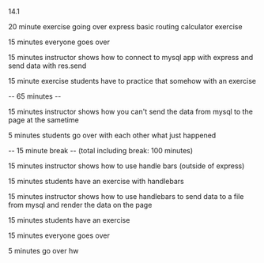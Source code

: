 14.1

20 minute exercise going over express basic routing 
calculator exercise

15 minutes everyone goes over

15 minutes instructor shows how to connect to mysql app with express and send data with res.send

15 minute exercise students have to practice that somehow with an exercise

-- 65 minutes --

15 minutes instructor shows how you can't send the data from mysql to the page at the sametime

5 minutes students go over with each other what just happened

-- 15 minute break -- (total including break: 100 minutes)

15 minutes instructor shows how to use handle bars (outside of express)

15 minutes students have an exercise with handlebars

15 minutes instructor shows how to use handlebars to send data to a file from mysql and render the data on the page

15 minutes students have an exercise

15 minutes everyone goes over

5 minutes go over hw